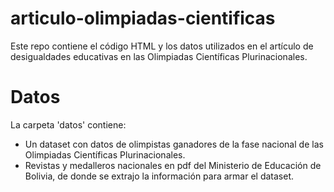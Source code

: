 # articulo-olimpiadas-cientificas
Este repo contiene el código HTML y los datos utilizados en el artículo de desigualdades educativas en las Olimpiadas Científicas Plurinacionales.

# Datos
La carpeta 'datos' contiene:
- Un dataset con datos de olimpistas ganadores de la fase nacional de las Olimpiadas Científicas Plurinacionales.
- Revistas y medalleros nacionales en pdf del Ministerio de Educación de Bolivia, de donde se extrajo la información para armar el dataset.
